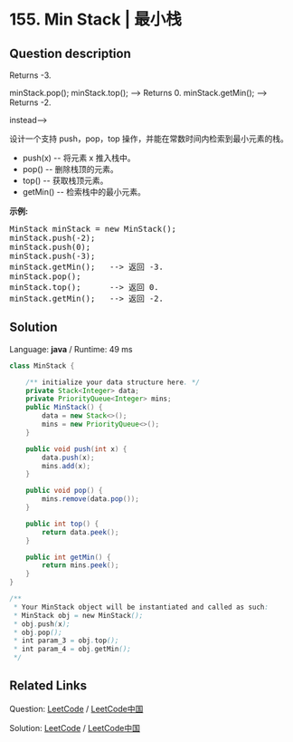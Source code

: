 # 155. Min Stack | 最小栈

## Question description

<!--If you want to use the English description, use <p>
Design a stack that supports push, pop, top, and retrieving the minimum element in constant time.
<ul>
<li>
push(x) -- Push element x onto stack.
</li>
<li>
pop() -- Removes the element on top of the stack.
</li>
<li>
top() -- Get the top element.
</li>
<li>
getMin() -- Retrieve the minimum element in the stack.
</li>
</ul>
</p>

<p><b>Example:</b><br />
<pre>
MinStack minStack = new MinStack();
minStack.push(-2);
minStack.push(0);
minStack.push(-3);
minStack.getMin();   --> Returns -3.
minStack.pop();
minStack.top();      --> Returns 0.
minStack.getMin();   --> Returns -2.
</pre>
</p> instead-->
<p>设计一个支持 push，pop，top 操作，并能在常数时间内检索到最小元素的栈。</p>

<ul>
	<li>push(x)&nbsp;-- 将元素 x 推入栈中。</li>
	<li>pop()&nbsp;-- 删除栈顶的元素。</li>
	<li>top()&nbsp;-- 获取栈顶元素。</li>
	<li>getMin() -- 检索栈中的最小元素。</li>
</ul>

<p><strong>示例:</strong></p>

<pre>MinStack minStack = new MinStack();
minStack.push(-2);
minStack.push(0);
minStack.push(-3);
minStack.getMin();   --&gt; 返回 -3.
minStack.pop();
minStack.top();      --&gt; 返回 0.
minStack.getMin();   --&gt; 返回 -2.
</pre>




## Solution

Language: **java**  /  Runtime: 49 ms

```java
class MinStack {

    /** initialize your data structure here. */
    private Stack<Integer> data;
    private PriorityQueue<Integer> mins;
    public MinStack() {
        data = new Stack<>();
        mins = new PriorityQueue<>();
    }

    public void push(int x) {
        data.push(x);
        mins.add(x);
    }

    public void pop() {
        mins.remove(data.pop());
    }

    public int top() {
        return data.peek();
    }

    public int getMin() {
        return mins.peek();
    }
}

/**
 * Your MinStack object will be instantiated and called as such:
 * MinStack obj = new MinStack();
 * obj.push(x);
 * obj.pop();
 * int param_3 = obj.top();
 * int param_4 = obj.getMin();
 */
```



## Related Links

Question: [LeetCode](https://leetcode.com/problems/min-stack/description/)  /  [LeetCode中国](https://leetcode-cn.com/problems/min-stack/description/)

Solution: [LeetCode](https://leetcode.com/articles/min-stack/)  /  [LeetCode中国](https://leetcode-cn.com/articles/min-stack/)